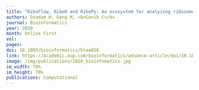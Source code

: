 ```yaml
---
title: "RiboFlow, RiboR and RiboPy: An ecosystem for analyzing ribosome profiling data at read length resolution"
authors: Ozadam H, Geng M, <b>Cenik C</b>
journal: Bioinformatics
year: 2020
month: Online First
vol:
pages:
doi: 10.1093/bioinformatics/btaa028
link: https://academic.oup.com/bioinformatics/advance-article/doi/10.1093/bioinformatics/btaa028/5701654?guestAccessKey=6bdf0867-f8d7-4fa0-af41-b077bb2aff7a
image: /img/publications/2020_bioinfomatics.jpg
im_width: 70%
im_height: 70%
publications: Computational
---
```

